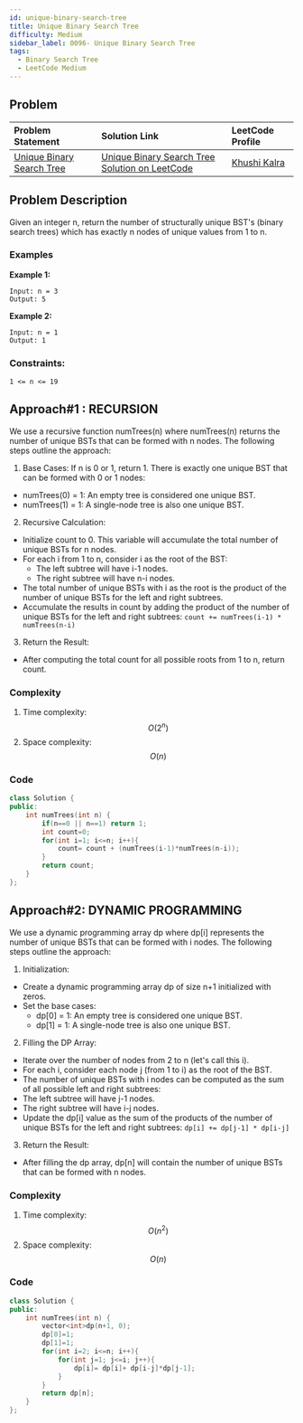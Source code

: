 ```yaml
---
id: unique-binary-search-tree
title: Unique Binary Search Tree
difficulty: Medium
sidebar_label: 0096- Unique Binary Search Tree
tags:
  - Binary Search Tree
  - LeetCode Medium
---
```


## Problem

| Problem Statement | Solution Link | LeetCode Profile |
| :---------------- | :------------ | :--------------- |
| [Unique Binary Search Tree ](https://leetcode.com/problems/unique-binary-search-trees/description/) | [Unique Binary Search Tree Solution on LeetCode](https://leetcode.com/problems/unique-binary-search-trees/solutions/4945144/easy-recursion-dynamic-programming-c-solution-beats-100) |  [Khushi Kalra](https://leetcode.com/u/abckhush/) |

## Problem Description
Given an integer n, return the number of structurally unique BST's (binary search trees) which has exactly n nodes of unique values from 1 to n.

### Examples
**Example 1:**
```plaintext
Input: n = 3
Output: 5
```
**Example 2:**
```plaintext
Input: n = 1
Output: 1
```
 
### Constraints:
`1 <= n <= 19`

## Approach#1 : RECURSION 
We use a recursive function numTrees(n) where numTrees(n) returns the number of unique BSTs that can be formed with n nodes. The following steps outline the approach:

1. Base Cases:
If n is 0 or 1, return 1. There is exactly one unique BST that can be formed with 0 or 1 nodes:
- numTrees(0) = 1: An empty tree is considered one unique BST.
- numTrees(1) = 1: A single-node tree is also one unique BST.

2. Recursive Calculation:
- Initialize count to 0. This variable will accumulate the total number of unique BSTs for n nodes.
- For each i from 1 to n, consider i as the root of the BST:
    - The left subtree will have i-1 nodes.
    - The right subtree will have n-i nodes.
- The total number of unique BSTs with i as the root is the product of the number of unique BSTs for the left and right subtrees.
- Accumulate the results in count by adding the product of the number of unique BSTs for the left and right subtrees:
`count += numTrees(i-1) * numTrees(n-i)`

3. Return the Result:
- After computing the total count for all possible roots from 1 to n, return count.

### Complexity
1. Time complexity: $$O(2^n)$$ 
2. Space complexity: $$O(n)$$

### Code
```cpp
class Solution {
public:
    int numTrees(int n) {
        if(n==0 || n==1) return 1;
        int count=0;
        for(int i=1; i<=n; i++){
            count= count + (numTrees(i-1)*numTrees(n-i));
        }
        return count;
    }
};
```

## Approach#2: DYNAMIC PROGRAMMING
We use a dynamic programming array dp where dp[i] represents the number of unique BSTs that can be formed with i nodes. The following steps outline the approach:

1. Initialization:
- Create a dynamic programming array dp of size n+1 initialized with zeros.
- Set the base cases:
    - dp[0] = 1: An empty tree is considered one unique BST.
    - dp[1] = 1: A single-node tree is also one unique BST.

2. Filling the DP Array:
- Iterate over the number of nodes from 2 to n (let's call this i).
- For each i, consider each node j (from 1 to i) as the root of the BST.
- The number of unique BSTs with i nodes can be computed as the sum of all possible left and right subtrees:
- The left subtree will have j-1 nodes.
- The right subtree will have i-j nodes.
- Update the dp[i] value as the sum of the products of the number of unique BSTs for the left and right subtrees:
`dp[i] += dp[j-1] * dp[i-j]`

3. Return the Result:
- After filling the dp array, dp[n] will contain the number of unique BSTs that can be formed with n nodes.

### Complexity
1. Time complexity: $$O(n^2)$$
2. Space complexity: $$O(n)$$

### Code
```cpp
class Solution {
public:
    int numTrees(int n) {
        vector<int>dp(n+1, 0);
        dp[0]=1;
        dp[1]=1;
        for(int i=2; i<=n; i++){
            for(int j=1; j<=i; j++){
                dp[i]= dp[i]+ dp[i-j]*dp[j-1];
            }
        }
        return dp[n];
    }
};
```